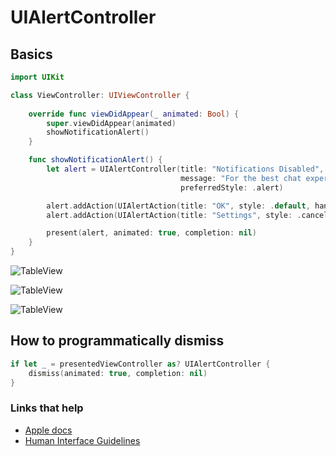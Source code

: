 # UIAlertController

## Basics

```swift
import UIKit

class ViewController: UIViewController {
    
    override func viewDidAppear(_ animated: Bool) {
        super.viewDidAppear(animated)
        showNotificationAlert()
    }

    func showNotificationAlert() {
        let alert = UIAlertController(title: "Notifications Disabled",
                                      message: "For the best chat experience needs notification",
                                      preferredStyle: .alert)

        alert.addAction(UIAlertAction(title: "OK", style: .default, handler: nil))
        alert.addAction(UIAlertAction(title: "Settings", style: .cancel, handler: nil))

        present(alert, animated: true, completion: nil)
    }
}
```

![TableView](https://github.com/jrasmusson/ios-starter-kit/blob/master/basics/UIAlertController/images/alert.png)

![TableView](https://github.com/jrasmusson/ios-starter-kit/blob/master/basics/UIAlertController/images/action-sheet.png)

![TableView](https://github.com/jrasmusson/ios-starter-kit/blob/master/basics/UIAlertController/images/alert-with-textfield.png)

## How to programmatically dismiss

```swift
if let _ = presentedViewController as? UIAlertController {
    dismiss(animated: true, completion: nil)
}
```

### Links that help
* [Apple docs](https://developer.apple.com/documentation/uikit/uialertcontroller)
* [Human Interface Guidelines](https://developer.apple.com/design/human-interface-guidelines/ios/views/alerts)
